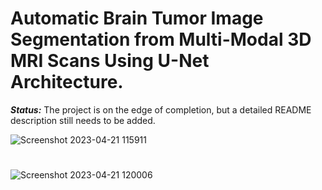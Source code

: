 # Automatic Brain Tumor Image Segmentation from Multi-Modal 3D MRI Scans Using U-Net Architecture.


***_Status:_*** The project is on the edge of completion, but a detailed README description still needs to be added.

![Screenshot 2023-04-21 115911](https://user-images.githubusercontent.com/111432785/233558558-c1e6e559-02d2-40cf-b9cc-b1e0d06615db.png)

# 
![Screenshot 2023-04-21 120006](https://user-images.githubusercontent.com/111432785/233558575-6adb9605-dbfb-402d-a17c-9565d9b84f4a.png)
